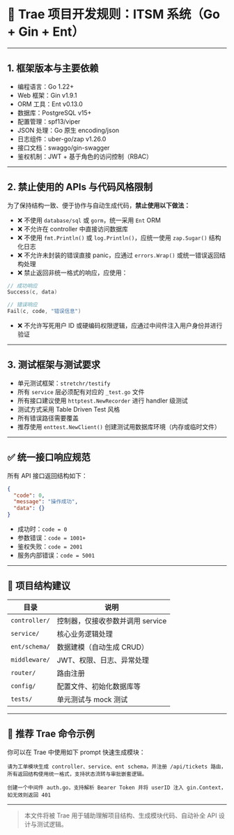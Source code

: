 # 📘 Trae 项目开发规则：ITSM 系统（Go + Gin + Ent）

---

## 1. 框架版本与主要依赖

* 编程语言：Go 1.22+
* Web 框架：Gin v1.9.1
* ORM 工具：Ent v0.13.0
* 数据库：PostgreSQL v15+
* 配置管理：spf13/viper
* JSON 处理：Go 原生 encoding/json
* 日志组件：uber-go/zap v1.26.0
* 接口文档：swaggo/gin-swagger
* 鉴权机制：JWT + 基于角色的访问控制（RBAC）

---

## 2. 禁止使用的 APIs 与代码风格限制

为了保持结构一致、便于协作与自动生成代码，**禁止使用以下做法：**

* ❌ 不使用 `database/sql` 或 `gorm`，统一采用 `Ent` ORM
* ❌ 不允许在 controller 中直接访问数据库
* ❌ 不使用 `fmt.Println()` 或 `log.Println()`，应统一使用 `zap.Sugar()` 结构化日志
* ❌ 不允许未封装的错误直接 panic，应通过 `errors.Wrap()` 或统一错误返回结构处理
* ❌ 禁止返回非统一格式的响应，应使用：

```go
// 成功响应
Success(c, data)

// 错误响应
Fail(c, code, "错误信息")
```

* ❌ 不允许写死用户 ID 或硬编码权限逻辑，应通过中间件注入用户身份并进行验证

---

## 3. 测试框架与测试要求

* 单元测试框架：`stretchr/testify`
* 所有 `service` 层必须配有对应的 `_test.go` 文件
* 所有接口建议使用 `httptest.NewRecorder` 进行 handler 级测试
* 测试方式采用 Table Driven Test 风格
* 所有错误路径需要覆盖
* 推荐使用 `enttest.NewClient()` 创建测试用数据库环境（内存或临时文件）

---

## ✅ 统一接口响应规范

所有 API 接口返回结构如下：

```json
{
  "code": 0,
  "message": "操作成功",
  "data": {}
}
```

* 成功时：`code = 0`
* 参数错误：`code = 1001+`
* 鉴权失败：`code = 2001`
* 服务内部错误：`code = 5001`

---

## 📁 项目结构建议

| 目录            | 说明                   |
| ------------- | -------------------- |
| `controller/` | 控制器，仅接收参数并调用 service |
| `service/`    | 核心业务逻辑处理             |
| `ent/schema/` | 数据建模（自动生成 CRUD）      |
| `middleware/` | JWT、权限、日志、异常处理       |
| `router/`     | 路由注册                 |
| `config/`     | 配置文件、初始化数据库等         |
| `tests/`      | 单元测试与 mock 测试        |

---

## 🚀 推荐 Trae 命令示例

你可以在 Trae 中使用如下 prompt 快速生成模块：

```text
请为工单模块生成 controller、service、ent schema，并注册 /api/tickets 路由，所有返回结构使用统一格式，支持状态流转与审批嵌套逻辑。
```

```text
创建一个中间件 auth.go，支持解析 Bearer Token 并将 userID 注入 gin.Context，如无效则返回 401
```

---

> 本文件将被 Trae 用于辅助理解项目结构、生成模块代码、自动补全 API 设计与测试逻辑。
